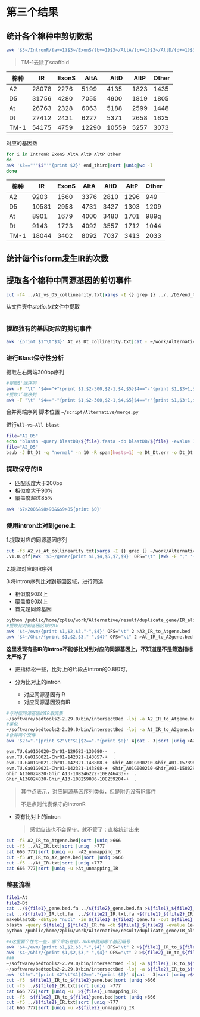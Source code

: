 # 第三个结果

## 统计各个棉种中剪切数据

```bash
awk '$3~/IntronR/{a+=1}$3~/ExonS/{b+=1}$3~/AltA/{c+=1}$3~/AltD/{d+=1}$3~/AltP/{e+=1}$3~/Other/{f+=1}END{print a,b,c,d,e,f}' OFS="\t"  end_third
```

> TM-1去除了scaffold

| 棉种 | IR    | ExonS | AltA  | AltD  | AltP | Other |
| ---- | ----- | ----- | ----- | ----- | ---- | ----- |
| A2   | 28078 | 2276  | 5199  | 4135  | 1823 | 1435  |
| D5   | 31756 | 4280  | 7055  | 4900  | 1819 | 1805  |
| At   | 26763 | 2328  | 6063  | 5188  | 2599 | 1448  |
| Dt   | 27412 | 2431  | 6227  | 5371  | 2658 | 1625  |
| TM-1 | 54175 | 4759  | 12290 | 10559 | 5257 | 3073  |

对应的基因数

```bash
for i in IntronR ExonS AltA AltD AltP Other
do
awk '$3=="'"$i"'"{print $2}' end_third|sort |uniq|wc -l
done
```



| 棉种 | IR    | ExonS | AltA | AltD | AltP | Other |
| ---- | ----- | ----- | ---- | ---- | ---- | ----- |
| A2   | 9203  | 1560  | 3376 | 2810 | 1296 | 949   |
| D5   | 10581 | 2958  | 4731 | 3427 | 1303 | 1209  |
| At   | 8901  | 1679  | 4000 | 3480 | 1701 | 989q  |
| Dt   | 9143  | 1723  | 4092 | 3557 | 1712 | 1044  |
| TM-1 | 18044 | 3402  | 8092 | 7037 | 3413 | 2033  |

## 统计每个isform发生IR的次数





## 提取各个棉种中同源基因的剪切事件

```bash
cut -f4 ../A2_vs_D5_collinearity.txt|xargs -I {} grep {} ../../D5/end_third|awk '{print $1,$4,$5,$2"-"$1"-"$4"-"$5,$3}' OFS="\t"
```

从文件夹中*static.txt*文件中提取

```bash

```



### 提取独有的基因对应的剪切事件



```bash
awk '{print $1"\t"$3}' At_vs_Dt_collinerity.txt|cat - ~/work/Alternative/result/duplicate_gene/At_Dt/At_vs_Dt.gff|awk '$2~/Ghir_A/{print $2}' |sort |uniq -u 
```



### 进行Blast保守性分析



提取左右两端300bp序列

```bash
#提取5'端序列
awk -F "\t" '$4=="+"{print $1,$2-300,$2-1,$4,$5}$4=="-"{print $1,$3+1,$3+300,$4,$5}' OFS="\t" ../D5_IR.txt >5_sequence.bed
#提取3’端序列
awk -F "\t" '$4=="-"{print $1,$2-300,$2-1,$4,$5}$4=="+"{print $1,$3+1,$3+300,$4,$5}' OFS="\t" ../D5_IR.txt >3_sequence.bed
```

合并两端序列 脚本位置 `~/script/Alternative/merge.py`



进行`All-vs-All blast`

```bash
file="A2_D5"
echo "blastn -query blastDB/${file}.fasta -db blastDB/${file} -evalue 1e-5 -num_threads 10 -outfmt 6 -out ${file}.blast"
file="A2_D5"
bsub -J Dt_Dt -q "normal" -n 10 -R span[hosts=1] -e Dt_Dt.err -o Dt_Dt.out "`echo blastn -query blastDB/${file}.fasta -db blastDB/${file} -evalue 1e-5 -num_threads 10 -outfmt \'6  qseqid sseqid qstart qend sstart send nident pident qcovs evalue bitscore\' -out ${file}.blast`"
```



### 提取保守的IR

+ 匹配长度大于200bp
+ 相似度大于90%
+ 覆盖度超过85%

````bash
awk '$7>200&&$8>90&&$9>85{print $0}'
````



### 使用intron比对到gene上

1.提取对应的同源基因序列

```bash
cut -f3 A2_vs_At_collinearity.txt|xargs -I {} grep {} ~/work/Alternative/data/Ga_genome/G.arboreum.Chr
.v1.0.gff|awk '$3~/gene/{print $1,$4,$5,$7,$9}' OFS="\t" |awk -F ";" '{print $1}' |sed 's/ID=//g' |awk '{print $1,$2,$3,$4,"gene-"$5"-"$1"-"$2"-"$3"-"$4}' OFS="\t" >A2_gene.bed
```

2.提取对应的IR序列



3.将intron序列比对到基因区域，进行筛选

+ 相似度90以上
+ 覆盖度90以上
+ 首先是同源基因

```bash
python /public/home/zpliu/work/Alternative/result/duplicate_gene/IR_align_to_gene.py -homologous ../A2_vs_At_collinearity.txt -Blast 1 -out 2
#提取比对到基因区域的IR
awk '$4~/evm/{print $1,$2,$3,"-",$4}' OFS="\t" 2 >A2_IR_to_Atgene.bed
awk '$4~/Ghir/{print $1,$2,$3,"-",$4}' OFS="\t" 2 >At_IR_to_A2gene.bed
```

**这里发现有些IR的intron不能够比对到对应的同源基因上，不知道是不是筛选指标太严格了**

+ 把指标松一些，比对上的片段占intron的0.8即可。

+ 分为比对上的intron

  + 对应同源基因有IR
  + 对应同源基因没有IR

```bash
#与对应同源基因的IR取交集
~/software/bedtools2-2.29.0/bin/intersectBed -loj -a A2_IR_to_Atgene.bed -b ../At_IR.txt |cut -f5,10 >3
#类似
~/software/bedtools2-2.29.0/bin/intersectBed -loj -a At_IR_to_A2gene.bed -b ../A2_IR.txt|cut -f5,10 >4
#合并两个文件
awk '$2!="."{print $2"\t"$1}$2=="."{print $0}' 4|cat - 3|sort |uniq >A2_At_conserveIR.txt 

evm.TU.Ga01G0020-Chr01-129583-130080--	.
evm.TU.Ga01G0021-Chr01-142321-143057-+	.
evm.TU.Ga01G0021-Chr01-142321-143808-+	Ghir_A01G000210-Ghir_A01-157898-158012-+
evm.TU.Ga01G0021-Chr01-142321-143808-+	Ghir_A01G000210-Ghir_A01-158029-158264-+
Ghir_A13G024820-Ghir_A13-108246222-108246433--	.
Ghir_A13G024830-Ghir_A13-108259086-108259204-+	.
```

> 其中点表示，对应同源基因序列类似，但是附近没有IR事件
>
> 不是点则代表保守的intronR

+ 没有比对上的intron

  > 感觉应该也不会保守，就不管了；直接统计出来

```bash
cut -f5 A2_IR_to_Atgene.bed|sort |uniq >666
cut -f5 ../A2_IR.txt|sort |uniq  >777
cat 666 777|sort |uniq -u  >A2_unmapping_IR
cut -f5 At_IR_to_A2_gene.bed|sort |uniq >666
cut -f5 ../At_IR.txt|sort |uniq >777
cat 666 777|sort |uniq -u >At_unmapping_IR
```



### 整套流程

```bash
file1=At
file2=Dt
cat ../${file1}_gene.bed.fa ../${file2}_gene.bed.fa >${file1}_${file2}_gene.fa
cat ../${file1}_IR.txt.fa  ../${file2}_IR.txt.fa >${file1}_${file2}_IR.fa
makeblastdb -dbtype "nucl" -in ${file1}_${file2}_gene.fa -out ${file1}_${file2}
blastn -query ${file1}_${file2}_IR.fa -db ${file1}_${file2} -evalue 1e-5 -num_threads 10 -outfmt "6  qseqid sseqid qstart qend sstart send nident pident qcovs evalue bitscore" -out 1
python /public/home/zpliu/work/Alternative/result/duplicate_gene/IR_align_to_gene.py -homologous ../${file1}_vs_${file2}_collinearity.txt -Blast 1 -out 2

##这里要个性化一些，哪个命名在前，awk中就用哪个基因编号
awk '$4~/evm/{print $1,$2,$3,"-",$4}' OFS="\t" 2 >${file1}_IR_to_${file2}gene.bed
awk '$4~/Ghir/{print $1,$2,$3,"-",$4}' OFS="\t" 2 >${file2}_IR_to_${file1}gene.bed
###
~/software/bedtools2-2.29.0/bin/intersectBed -loj -a ${file1}_IR_to_${file2}gene.bed -b ../${file2}_IR.txt |cut -f5,10 >3
~/software/bedtools2-2.29.0/bin/intersectBed -loj -a ${file2}_IR_to_${file1}gene.bed -b ../${file1}_IR.txt|cut -f5,10 >4
awk '$2!="."{print $2"\t"$1}$2=="."{print $0}' 4|cat - 3|sort |uniq >${file1}_${file2}_conserveIR.txt 
cut -f5  ${file1}_IR_to_${file2}gene.bed|sort |uniq >666
cut -f5 ../${file1}_IR.txt|sort |uniq  >777
cat 666 777|sort |uniq -u  >${file1}_unmapping_IR
cut -f5  ${file2}_IR_to_${file1}gene.bed|sort |uniq >666
cut -f5 ../${file2}_IR.txt|sort |uniq >777
cat 666 777|sort |uniq -u >${file2}_unmapping_IR
```



  

  

  










